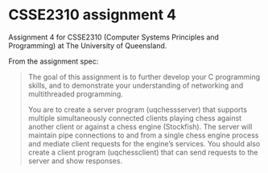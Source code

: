 # CSSE2310 assignment 4

Assignment 4 for CSSE2310 (Computer Systems Principles and Programming) at The University of Queensland.

From the assignment spec:

> The goal of this assignment is to further develop your C programming skills, and to demonstrate your understanding of networking and multithreaded programming.
> 
> You are to create a server program (uqchessserver) that supports multiple simultaneously connected clients playing chess against another client or against a chess engine (Stockfish). The server will maintain pipe connections to and from a single chess engine process and mediate client requests for the engine’s services. You should also create a client program (uqchessclient) that can send requests to the server and show responses.